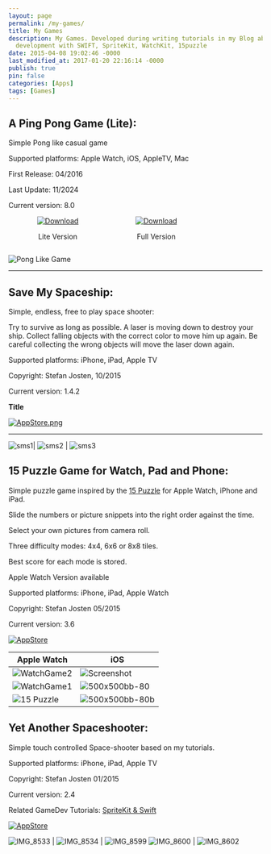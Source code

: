 ```yaml
---
layout: page
permalink: /my-games/
title: My Games
description: My Games. Developed during writing tutorials in my Blog about iOS game
  development with SWIFT, SpriteKit, WatchKit, 15puzzle
date: 2015-04-08 19:02:46 -0000
last_modified_at: 2017-01-20 22:16:14 -0000
publish: true
pin: false
categories: [Apps]
tags: [Games]
---
```

## A Ping Pong Game (Lite):

Simple Pong like casual game

Supported platforms: Apple Watch, iOS, AppleTV, Mac

First Release: 04/2016

Last Update: 11/2024

Current version: 8.0


<div style="display: flex; justify-content: space-around; align-items: center;">
  <div style="text-align: center;">
    <a href="https://apps.apple.com/app/a-ping-pong-game-lite/id1155659319">
      <img src="/assets/Download.svg" alt="Download">
    </a>
    <p>Lite Version</p>
  </div>
  <div style="text-align: center;">
    <a href="https://apps.apple.com/app/a-ping-pong-game/id1039082864?">
      <img src="/assets/Download.svg" alt="Download" >
    </a>
    <p>Full Version</p>
  </div>
  <div></div>
</div>

![Pong Like Game](/assets/2015/04/WatchPingPongGif.gif)

---

## Save My Spaceship:

Simple, endless, free to play space shooter:

Try to survive as long as possible. A laser is moving down to destroy your ship. Collect falling objects with the correct color to move him up again. Be careful collecting the wrong objects will move the laser down again.

Supported platforms: iPhone, iPad, Apple TV

Copyright: Stefan Josten, 10/2015 

Current version: 1.4.2

**Title**

[![AppStore.png](/assets/2015/11/AppStore1.png)](https://itunes.apple.com/us/app/save-my-spaceship/id970195914?mt=8 "Save My Spaceship")

---


![sms1](/assets/2015/04/sms1.png)| ![sms2](/assets/2015/04/sms2.png) | ![sms3](/assets/2015/04/sms3-1.jpg)

## 15 Puzzle Game for Watch, Pad and Phone:

Simple puzzle game inspired by the [15 Puzzle](https://en.wikipedia.org/wiki/15_puzzle) for Apple Watch, iPhone and iPad.

Slide the numbers or picture snippets into the right order against the time.

Select your own pictures from camera roll.

Three difficulty modes: 4x4, 6x6 or 8x8 tiles.

Best score for each mode is stored.

Apple Watch Version available

Supported platforms: iPhone, iPad, Apple Watch

Copyright: Stefan Josten 05/2015

Current version: 3.6

[![AppStore](/assets/2015/04/AppStore1.png)](https://itunes.apple.com/app/yet-another-watch-puzzle-game/id997514879?ls=1&amp;mt=8)


| Apple Watch | iOS |  
| --- | --- |  
![WatchGame2](/assets/2016/04/WatchGame2.png) | ![Screenshot](/assets/2015/04/iOS-Simulator-Screen-Shot-23-Jun-2015-21.31.50.png)
![WatchGame1](/assets/2016/04/WatchGame1.jpg) | ![500x500bb-80](/assets/2015/04/500x500bb-80-1.jpg)
![15 Puzzle](/assets/2016/04/Simulator-Screen-Shot-23-Apr-2016-09.40.13-1.jpg) | ![500x500bb-80b](/assets/2015/04/500x500bb-80b-1.jpg)

## Yet Another Spaceshooter:

Simple touch controlled Space-shooter based on my tutorials.

Supported platforms: iPhone, iPad, Apple TV

Copyright: Stefan Josten 01/2015

Current version: 2.4

Related GameDev Tutorials: [SpriteKit & Swift](https://developerplayground.net)

[![AppStore](/assets/2015/04/AppStore1.png)](https://itunes.apple.com/us/app/yet-another-spaceshooter/id949662362?mt=8)


![IMG_8533](/assets/2015/04/IMG_8533-1.jpg) | ![IMG_8534](/assets/2015/04/IMG_8534-1.jpg) | ![IMG_8599](/assets/2015/04/IMG_8599-1.jpg)
![IMG_8600](/assets/2015/04/IMG_8600-1.jpg) | ![IMG_8602](/assets/2015/04/IMG_8602-1.jpg)




